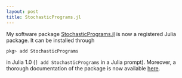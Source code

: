 ```yaml
---
layout: post
title: StochasticPrograms.jl
---
```


My software package [StochasticPrograms.jl](/software/lshaped) is now a registered Julia package. It can be installed through
```julia
pkg> add StochasticPrograms
```
in Julia 1.0 (`] add StochasticPrograms` in a Julia prompt). Moreover, a thorough documentation of the package is now available [here](https://martinbiel.github.io/StochasticPrograms.jl/dev/).
